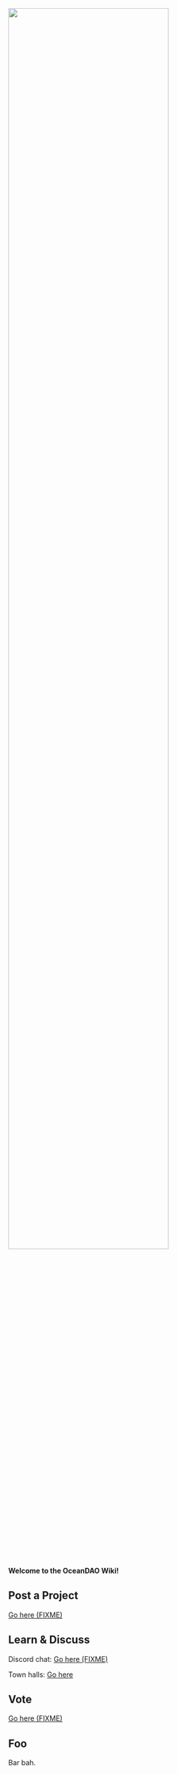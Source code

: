 <img src="https://github.com/oceanprotocol/oceandao/blob/main/oceandao-logo.png" width="80%">

**Welcome to the OceanDAO Wiki!**

## Post a Project 

[Go here (FIXME)]()

## Learn & Discuss

Discord chat: [Go here (FIXME)]()

Town halls: [Go here](OceanDAO-Town-Halls)

## Vote

[Go here (FIXME)]()

## Foo 

Bar bah.


